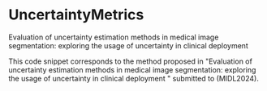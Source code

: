 # UncertaintyMetrics
Evaluation of uncertainty estimation methods in medical image segmentation: exploring the usage of uncertainty in clinical deployment 

This code snippet corresponds to the method proposed in "Evaluation of uncertainty estimation methods in medical image segmentation: exploring the usage of uncertainty in clinical deployment " submitted to (MIDL2024).
